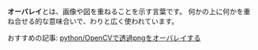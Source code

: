 **オーバレイ**とは、画像や図を重ねることを示す言葉です。
何かの上に何かを重ね合せる的な意味合いで、わりと広く使われています。

おすすめの記事: [python/OpenCVで透過pngをオーバレイする](/blog/2015/02/python-opencv-overlay)

